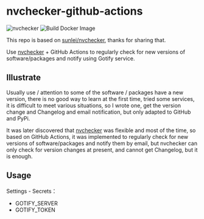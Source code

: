 # nvchecker-github-actions

![nvchecker](https://github.com/bergpb/nvchecker-github-actions/workflows/nvchecker/badge.svg) ![Build Docker Image](https://github.com/bergpb/nvchecker-github-actions/workflows/Build%20Docker%20Image/badge.svg)

This repo is based on [sunlei/nvchecker](https://github.com/sunlei/nvchecker), thanks for sharing that.

Use [nvchecker](https://github.com/lilydjwg/nvchecker) + GitHub Actions to regularly check for new versions of software/packages and notify using Gotify service.

## Illustrate

Usually use / attention to some of the software / packages have a new version, there is no good way to learn at the first time, tried some services, it is difficult to meet various situations, so I wrote one, get the version change and Changelog and email notification, but only adapted to GitHub and PyPi.

It was later discovered that [nvchecker](https://github.com/lilydjwg/nvchecker) was flexible and most of the time, so based on GitHub Actions, it was implemented to regularly check for new versions of software/packages and notify them by email, but nvchecker can only check for version changes at present, and cannot get Changelog, but it is enough.

## Usage

Settings - Secrets：

- GOTIFY_SERVER
- GOTIFY_TOKEN

